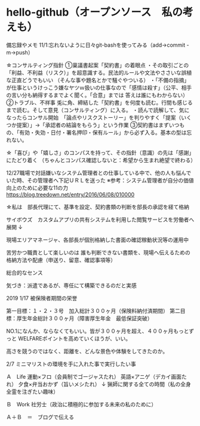 ﻿# hello-github（オープンソース　私の考えも）
備忘録やメモ
11/1:忘れないように日々git-bashを使ってみる（add→commit -m→push）

☆コンサルティング指針
①稟議書起案「契約書」の着眼点
・その取引ごとの「利益、不利益（リスク）」を超意識する。民法的ルールや文法やささいな誤植な正直どうでもいい
（そんな事や題名とかで騒ぐやついる）
・「不備の指摘」が仕事というけっこう嫌なヤツｗ扱いの仕事なので「感情は殺す」（公平、相手の言い分も納得するまでよく聞く。「合意」までは
答えは誰にもわからない）
②トラブル、不祥事
兎に角、締結した「契約書」を何度も読む。行間も感じるまで読む。そして意見（コンサルティング）に入る。
・読んで読解して、気になったらコンサル開始　「論点やリスクストーリー」を判りやすく「提案（いくつか提案）」→「承認者の結論をもらう」という作業
③契約書はまずいつもの、「有効・失効・日付・署名押印・保有ルール」から必ず入る。基本の型は忘れない。

☆「喜び」や「嬉しさ」のコンパスを持って、その指針（意識）の先は「感謝」にたどり着く
（ちゃんとコンパス確認しないと：希望から生まれ絶望で終わる）

12/27職場で対話嫌いなシステム管理者との仕事している中で、他の人も悩んでいた時、その管理者へ下記ＵＲＬを送った
※参考：システム管理者が自分の価値向上のために必要な11の力
　https://blog.treedown.net/entry/2016/06/08/010000

☆私は　部長代理にて、基準を設定、契約書類の判断を部長の承認を経て格納

サイボウズ　カスタムアプリの共有システムを利用した閲覧サービスを労働者へ展開
↓


現場エリアマネージャ、各部長が個別格納した書面の確認稼動状況等の運用中


苦労かつ職責として楽しいのは
誰も判断できない書類を、現場へ伝えるための格納方法や配慮（申送り、留意、確認事項等）

総合的なセンス

気づき：派遣であるが、専任にて構築できるのだと実感

2019
1/17
被保険者期間の栄誉

第一目標：１・２・３号　加入総計３００ヶ月（保険料納付済期間）
第二目標：厚生年金総計３００ヶ月（障害厚生年金　最低保証突破）

NO.1になんか、ならなくてもいい。皆が３００ヶ月を超え、４００ヶ月もっとずっと
WELFAREポイントを高めていくほうが、いい。

高さを競うのではなく、距離を、どんな景色や体験をしてきたのか。


2/7
ミニマリストの環境を手に入れた事で実行したい事

Ａ　Life
運動×フロ（会員制でゴージャスたれ）
英語×アニゲ（デカイ画面たれ）
夕食×弁当おかず（旨いメシたれ）
↓
猟師に関する全ての時間（私の全身全霊を注ぎたい趣味）

Ｂ　Work
社労士（政治に積極的に参加する未来の私のために）

Ａ＋Ｂ　＝　ブログで伝える
